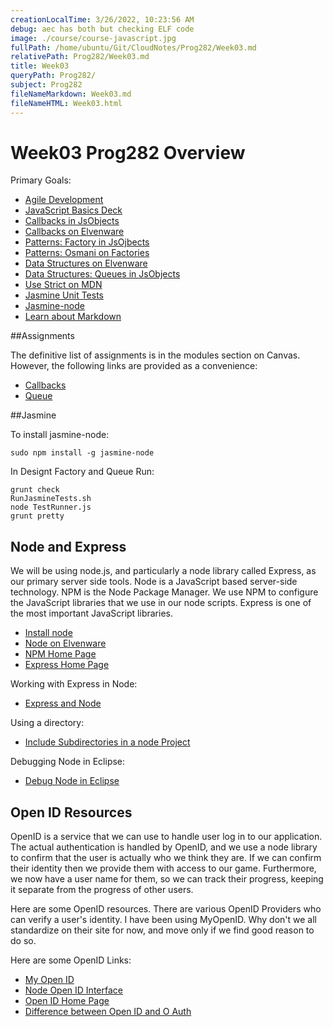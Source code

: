 ```yaml
---
creationLocalTime: 3/26/2022, 10:23:56 AM
debug: aec has both but checking ELF code
image: ./course/course-javascript.jpg
fullPath: /home/ubuntu/Git/CloudNotes/Prog282/Week03.md
relativePath: Prog282/Week03.md
title: Week03
queryPath: Prog282/
subject: Prog282
fileNameMarkdown: Week03.md
fileNameHTML: Week03.html
---
```



<!-- toc -->
<!-- tocstop -->

Week03 Prog282 Overview
===============

Primary Goals:

- [Agile Development](http://bit.ly/1qf6V4t)
- [JavaScript Basics Deck](http://bit.ly/OPDg3s)
- [Callbacks in JsObjects][JsObjectCallbacks]
- [Callbacks on Elvenware][ElvenwareCallbacks]
- [Patterns: Factory in JsOjbects][Factory]
- [Patterns: Osmani on Factories][OsmaniFactory]
- [Data Structures on Elvenware][DataStructures]
- [Data Structures: Queues in JsObjects][Queue]
- [Use Strict on MDN][UseStrict]
- [Jasmine Unit Tests][Jasmine]
- [Jasmine-node](https://github.com/mhevery/jasmine-node)
- [Learn about Markdown]()

##Assignments

The definitive list of assignments is in the modules section on Canvas. However, the following links are provided as a convenience:

- [Callbacks](http://elvenware.com/charlie/books/CloudNotes/Assignments/Callbacks.html)
- [Queue](http://www.elvenware.com/charlie/books/CloudNotes/Assignments/QueueSpec.html)

##Jasmine

To install jasmine-node:

    sudo npm install -g jasmine-node
    
In Designt Factory and Queue Run:

    grunt check
    RunJasmineTests.sh
    node TestRunner.js
    grunt pretty
    
Node and Express
----------------

We will be using node.js, and particularly a node library called Express, as
our primary server side tools. Node is a JavaScript based server-side
technology. NPM is the Node Package Manager. We use NPM to configure the
JavaScript libraries that we use in our node scripts. Express is one of the
most important JavaScript libraries. 

- [Install node](http://nodejs.org/)
- [Node on Elvenware](http://elvenware.com/charlie/development/web/JavaScript/NodeJs.html)
- [NPM Home Page](https://npmjs.org/)
- [Express Home Page](http://expressjs.com/)


Working with Express in Node:

- [Express and Node](http://www.elvenware.com/charlie/development/web/JavaScript/NodeJs.html#using-express)

Using a directory:

- [Include Subdirectories in a node Project](http://www.elvenware.com/charlie/development/web/JavaScript/NodeJs.html#using-a-directory-with-app.use)

Debugging Node in Eclipse:

- [Debug Node in Eclipse](http://elvenware.com/charlie/development/web/JavaScript/NodeJs.html#debug-node-in-eclipse)

Open ID Resources
-----------------

OpenID is a service that we can use to handle user log in to our application.
The actual authentication is handled by OpenID, and we use a node library to
confirm that the user is actually who we think they are. If we can confirm 
their identity then we provide them with access to our game. Furthermore, we 
now have a user name for them, so we can track their progress, keeping it 
separate from the progress of other users.

Here are some OpenID resources. There are various OpenID Providers who can 
verify a user's identity. I have been using MyOpenID. Why don't we all 
standardize on their site for now, and move only if we find good reason to do 
so.

Here are some OpenID Links:

- [My Open ID](https://www.myopenid.com)
- [Node Open ID Interface](https://github.com/havard/node-openid)
- [Open ID Home Page](http://openid.net/)
- [Difference between Open ID and O Auth](http://stackoverflow.com/questions/1087031/whats-the-difference-between-openid-and-oauth)

[JsObjectCallbacks]: https://github.com/charliecalvert/JsObjects/blob/master/JavaScript/Functions/README.md
[ElvenwareCallbacks]: http://elvenware.com/charlie/development/web/JavaScript/JavaScriptFunctions.html#callbacks-passing-functions-as-parameters
[UseStrict]: https://developer.mozilla.org/en-US/docs/Web/JavaScript/Reference/Functions_and_function_scope/Strict_mode
[Queue]: https://github.com/charliecalvert/JsObjects/tree/master/JavaScript/Design/SimpleQueue
[Factory]: https://github.com/charliecalvert/JsObjects/tree/master/JavaScript/Design/FactorySimple01
[OsmaniFactory]: http://addyosmani.com/resources/essentialjsdesignpatterns/book/#factorypatternjavascript
[Jasmine]: https://github.com/charliecalvert/JsObjects/tree/master/JavaScript/UnitTests
[DataStructures]: http://www.elvenware.com/charlie/development/web/JavaScript/DataStructures.html